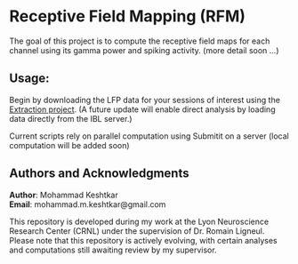 # Receptive Field Mapping (RFM)

The goal of this project is to compute the receptive field maps for each channel using its gamma power and spiking activity. (more detail soon ...)

## **Usage:**

Begin by downloading the LFP data for your sessions of interest using the [Extraction project](../extraction/).  (A future update will enable direct analysis by loading data directly from the IBL server.)

Current scripts rely on parallel computation using Submitit on a server (local computation will be added soon)

## Authors and Acknowledgments

**Author**: Mohammad Keshtkar\
**Email**: mohammad.m.keshtkar\@gmail.com

This repository is developed during my work at the Lyon Neuroscience Research Center (CRNL) under the supervision of Dr. Romain Ligneul. Please note that this repository is actively evolving, with certain analyses and computations still awaiting review by my supervisor.